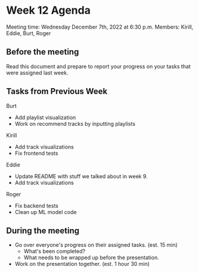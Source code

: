 # Week 12 Agenda

Meeting time: Wednesday December 7th, 2022 at 6:30 p.m. Members: Kirill, Eddie, Burt, Roger

## Before the meeting
Read this document and prepare to report your progress on your tasks that were assigned last week. 

## Tasks from Previous Week

Burt
- Add playlist visualization
- Work on recommend tracks by inputting playlists

Kirill
- Add track visualizations
- Fix frontend tests

Eddie
- Update README with stuff we talked about in week 9.
- Add track visualizations

Roger
- Fix backend tests
- Clean up ML model code

## During the meeting
- Go over everyone's progress on their assigned tasks. (est. 15 min)
  - What's been completed?
  - What needs to be wrapped up before the presentation.
- Work on the presentation together. (est. 1 hour 30 min)
